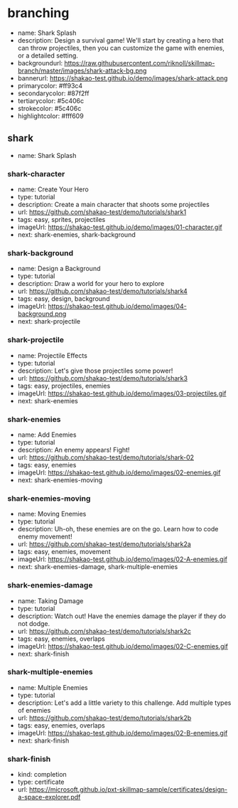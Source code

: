 # branching
* name: Shark Splash
* description: Design a survival game! We'll start by creating a hero that can throw projectiles, then you can customize the game with enemies, or a detailed setting.
* backgroundurl: https://raw.githubusercontent.com/riknoll/skillmap-branch/master/images/shark-attack-bg.png
* bannerurl: https://shakao-test.github.io/demo/images/shark-attack.png
* primarycolor: #ff93c4
* secondarycolor: #87f2ff
* tertiarycolor: #5c406c
* strokecolor: #5c406c
* highlightcolor: #fff609

## shark
* name: Shark Splash

### shark-character
* name: Create Your Hero
* type: tutorial
* description: Create a main character that shoots some projectiles
* url: https://github.com/shakao-test/demo/tutorials/shark1
* tags: easy, sprites, projectiles
* imageUrl: https://shakao-test.github.io/demo/images/01-character.gif
* next: shark-enemies, shark-background

### shark-background
* name: Design a Background
* type: tutorial
* description: Draw a world for your hero to explore
* url: https://github.com/shakao-test/demo/tutorials/shark4
* tags: easy, design, background
* imageUrl: https://shakao-test.github.io/demo/images/04-background.png
* next: shark-projectile

### shark-projectile
* name: Projectile Effects
* type: tutorial
* description: Let's give those projectiles some power!
* url: https://github.com/shakao-test/demo/tutorials/shark3
* tags: easy, projectiles, enemies
* imageUrl: https://shakao-test.github.io/demo/images/03-projectiles.gif
* next: shark-enemies

### shark-enemies
* name: Add Enemies
* type: tutorial
* description: An enemy appears! Fight!
* url: https://github.com/shakao-test/demo/tutorials/shark-02
* tags: easy, enemies
* imageUrl: https://shakao-test.github.io/demo/images/02-enemies.gif
* next: shark-enemies-moving

### shark-enemies-moving
* name: Moving Enemies
* type: tutorial
* description: Uh-oh, these enemies are on the go. Learn how to code enemy movement!
* url: https://github.com/shakao-test/demo/tutorials/shark2a
* tags: easy, enemies, movement
* imageUrl: https://shakao-test.github.io/demo/images/02-A-enemies.gif
* next: shark-enemies-damage, shark-multiple-enemies

### shark-enemies-damage
* name: Taking Damage
* type: tutorial
* description: Watch out! Have the enemies damage the player if they do not dodge.
* url: https://github.com/shakao-test/demo/tutorials/shark2c
* tags: easy, enemies, overlaps
* imageUrl: https://shakao-test.github.io/demo/images/02-C-enemies.gif
* next: shark-finish


### shark-multiple-enemies
* name: Multiple Enemies
* type: tutorial
* description: Let's add a little variety to this challenge. Add multiple types of enemies
* url: https://github.com/shakao-test/demo/tutorials/shark2b
* tags: easy, enemies, overlaps
* imageUrl: https://shakao-test.github.io/demo/images/02-B-enemies.gif
* next: shark-finish

### shark-finish
* kind: completion
* type: certificate
* url: https://microsoft.github.io/pxt-skillmap-sample/certificates/design-a-space-explorer.pdf